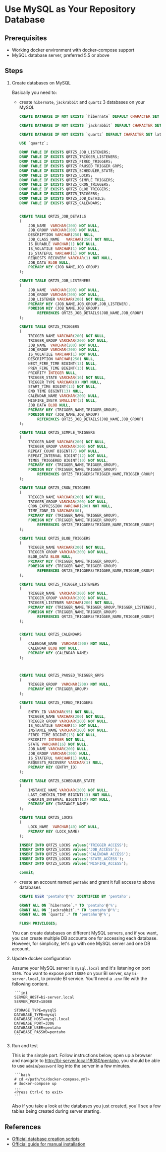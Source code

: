 Use MySQL as Your Repository Database
=====================================

Prerequisites
-------------

* Working docker environment with docker-compose support
* MySQL database server, preferred 5.5 or above


Steps
-----

1. Create databases on MySQL

    Basically you need to:
    * create `hibernate`, `jackrabbit` and `quartz` 3 databases on your MySQL

        ```sql
        CREATE DATABASE IF NOT EXISTS `hibernate` DEFAULT CHARACTER SET latin1;

        CREATE DATABASE IF NOT EXISTS `jackrabbit` DEFAULT CHARACTER SET latin1;

        CREATE DATABASE IF NOT EXISTS `quartz` DEFAULT CHARACTER SET latin1;

        USE `quartz`;

        DROP TABLE IF EXISTS QRTZ5_JOB_LISTENERS;
        DROP TABLE IF EXISTS QRTZ5_TRIGGER_LISTENERS;
        DROP TABLE IF EXISTS QRTZ5_FIRED_TRIGGERS;
        DROP TABLE IF EXISTS QRTZ5_PAUSED_TRIGGER_GRPS;
        DROP TABLE IF EXISTS QRTZ5_SCHEDULER_STATE;
        DROP TABLE IF EXISTS QRTZ5_LOCKS;
        DROP TABLE IF EXISTS QRTZ5_SIMPLE_TRIGGERS;
        DROP TABLE IF EXISTS QRTZ5_CRON_TRIGGERS;
        DROP TABLE IF EXISTS QRTZ5_BLOB_TRIGGERS;
        DROP TABLE IF EXISTS QRTZ5_TRIGGERS;
        DROP TABLE IF EXISTS QRTZ5_JOB_DETAILS;
        DROP TABLE IF EXISTS QRTZ5_CALENDARS;


        CREATE TABLE QRTZ5_JOB_DETAILS
        (
            JOB_NAME  VARCHAR(200) NOT NULL,
            JOB_GROUP VARCHAR(200) NOT NULL,
            DESCRIPTION VARCHAR(250) NULL,
            JOB_CLASS_NAME   VARCHAR(250) NOT NULL,
            IS_DURABLE VARCHAR(1) NOT NULL,
            IS_VOLATILE VARCHAR(1) NOT NULL,
            IS_STATEFUL VARCHAR(1) NOT NULL,
            REQUESTS_RECOVERY VARCHAR(1) NOT NULL,
            JOB_DATA BLOB NULL,
            PRIMARY KEY (JOB_NAME,JOB_GROUP)
        );

        CREATE TABLE QRTZ5_JOB_LISTENERS
        (
            JOB_NAME  VARCHAR(200) NOT NULL,
            JOB_GROUP VARCHAR(200) NOT NULL,
            JOB_LISTENER VARCHAR(200) NOT NULL,
            PRIMARY KEY (JOB_NAME,JOB_GROUP,JOB_LISTENER),
            FOREIGN KEY (JOB_NAME,JOB_GROUP)
                REFERENCES QRTZ5_JOB_DETAILS(JOB_NAME,JOB_GROUP)
        );

        CREATE TABLE QRTZ5_TRIGGERS
        (
            TRIGGER_NAME VARCHAR(200) NOT NULL,
            TRIGGER_GROUP VARCHAR(200) NOT NULL,
            JOB_NAME  VARCHAR(200) NOT NULL,
            JOB_GROUP VARCHAR(200) NOT NULL,
            IS_VOLATILE VARCHAR(1) NOT NULL,
            DESCRIPTION VARCHAR(250) NULL,
            NEXT_FIRE_TIME BIGINT(13) NULL,
            PREV_FIRE_TIME BIGINT(13) NULL,
            PRIORITY INTEGER NULL,
            TRIGGER_STATE VARCHAR(16) NOT NULL,
            TRIGGER_TYPE VARCHAR(8) NOT NULL,
            START_TIME BIGINT(13) NOT NULL,
            END_TIME BIGINT(13) NULL,
            CALENDAR_NAME VARCHAR(200) NULL,
            MISFIRE_INSTR SMALLINT(2) NULL,
            JOB_DATA BLOB NULL,
            PRIMARY KEY (TRIGGER_NAME,TRIGGER_GROUP),
            FOREIGN KEY (JOB_NAME,JOB_GROUP)
                REFERENCES QRTZ5_JOB_DETAILS(JOB_NAME,JOB_GROUP)
        );

        CREATE TABLE QRTZ5_SIMPLE_TRIGGERS
        (
            TRIGGER_NAME VARCHAR(200) NOT NULL,
            TRIGGER_GROUP VARCHAR(200) NOT NULL,
            REPEAT_COUNT BIGINT(7) NOT NULL,
            REPEAT_INTERVAL BIGINT(12) NOT NULL,
            TIMES_TRIGGERED BIGINT(10) NOT NULL,
            PRIMARY KEY (TRIGGER_NAME,TRIGGER_GROUP),
            FOREIGN KEY (TRIGGER_NAME,TRIGGER_GROUP)
                REFERENCES QRTZ5_TRIGGERS(TRIGGER_NAME,TRIGGER_GROUP)
        );

        CREATE TABLE QRTZ5_CRON_TRIGGERS
        (
            TRIGGER_NAME VARCHAR(200) NOT NULL,
            TRIGGER_GROUP VARCHAR(200) NOT NULL,
            CRON_EXPRESSION VARCHAR(200) NOT NULL,
            TIME_ZONE_ID VARCHAR(80),
            PRIMARY KEY (TRIGGER_NAME,TRIGGER_GROUP),
            FOREIGN KEY (TRIGGER_NAME,TRIGGER_GROUP)
                REFERENCES QRTZ5_TRIGGERS(TRIGGER_NAME,TRIGGER_GROUP)
        );

        CREATE TABLE QRTZ5_BLOB_TRIGGERS
        (
            TRIGGER_NAME VARCHAR(200) NOT NULL,
            TRIGGER_GROUP VARCHAR(200) NOT NULL,
            BLOB_DATA BLOB NULL,
            PRIMARY KEY (TRIGGER_NAME,TRIGGER_GROUP),
            FOREIGN KEY (TRIGGER_NAME,TRIGGER_GROUP)
                REFERENCES QRTZ5_TRIGGERS(TRIGGER_NAME,TRIGGER_GROUP)
        );

        CREATE TABLE QRTZ5_TRIGGER_LISTENERS
        (
            TRIGGER_NAME  VARCHAR(200) NOT NULL,
            TRIGGER_GROUP VARCHAR(200) NOT NULL,
            TRIGGER_LISTENER VARCHAR(200) NOT NULL,
            PRIMARY KEY (TRIGGER_NAME,TRIGGER_GROUP,TRIGGER_LISTENER),
            FOREIGN KEY (TRIGGER_NAME,TRIGGER_GROUP)
                REFERENCES QRTZ5_TRIGGERS(TRIGGER_NAME,TRIGGER_GROUP)
        );


        CREATE TABLE QRTZ5_CALENDARS
        (
            CALENDAR_NAME  VARCHAR(200) NOT NULL,
            CALENDAR BLOB NOT NULL,
            PRIMARY KEY (CALENDAR_NAME)
        );



        CREATE TABLE QRTZ5_PAUSED_TRIGGER_GRPS
        (
            TRIGGER_GROUP  VARCHAR(200) NOT NULL, 
            PRIMARY KEY (TRIGGER_GROUP)
        );

        CREATE TABLE QRTZ5_FIRED_TRIGGERS
        (
            ENTRY_ID VARCHAR(95) NOT NULL,
            TRIGGER_NAME VARCHAR(200) NOT NULL,
            TRIGGER_GROUP VARCHAR(200) NOT NULL,
            IS_VOLATILE VARCHAR(1) NOT NULL,
            INSTANCE_NAME VARCHAR(200) NOT NULL,
            FIRED_TIME BIGINT(13) NOT NULL,
            PRIORITY INTEGER NOT NULL,
            STATE VARCHAR(16) NOT NULL,
            JOB_NAME VARCHAR(200) NULL,
            JOB_GROUP VARCHAR(200) NULL,
            IS_STATEFUL VARCHAR(1) NULL,
            REQUESTS_RECOVERY VARCHAR(1) NULL,
            PRIMARY KEY (ENTRY_ID)
        );

        CREATE TABLE QRTZ5_SCHEDULER_STATE
        (
            INSTANCE_NAME VARCHAR(200) NOT NULL,
            LAST_CHECKIN_TIME BIGINT(13) NOT NULL,
            CHECKIN_INTERVAL BIGINT(13) NOT NULL,
            PRIMARY KEY (INSTANCE_NAME)
        );

        CREATE TABLE QRTZ5_LOCKS
        (
            LOCK_NAME  VARCHAR(40) NOT NULL, 
            PRIMARY KEY (LOCK_NAME)
        );

        INSERT INTO QRTZ5_LOCKS values('TRIGGER_ACCESS');
        INSERT INTO QRTZ5_LOCKS values('JOB_ACCESS');
        INSERT INTO QRTZ5_LOCKS values('CALENDAR_ACCESS');
        INSERT INTO QRTZ5_LOCKS values('STATE_ACCESS');
        INSERT INTO QRTZ5_LOCKS values('MISFIRE_ACCESS');

        commit;
        ```
    * create an account named `pentaho` and grant it full access to above databases

        ```sql
        CREATE USER 'pentaho'@'%' IDENTIFIED BY 'pentaho';

        GRANT ALL ON `hibernate`.* TO 'pentaho'@'%';
        GRANT ALL ON `jackrabbit`.* TO 'pentaho'@'%';
        GRANT ALL ON `quartz`.* TO 'pentaho'@'%';

        FLUSH PRIVILEGES;
        ```
    
    You can create databases on different MySQL servers, and if you want, you can create multiple DB accounts one for accessing each database. However, for simplicity, let's go with one MySQL server and one DB account.

2. Update docker configuration

    Assume your MySQL server is `mysql.local` and it's listening on port `3306`. You want to expose port `18080` on your BI server, say `bi-server.local`, to provide BI service. You'll need a `.env` file with the following content.

        ```ini
        SERVER_HOST=bi-server.local
        SERVER_PORT=18080

        STORAGE_TYPE=mysql5
        DATABASE_TYPE=mysql
        DATABASE_HOST=mysql.local
        DATABASE_PORT=3306
        DATABASE_USER=pentaho
        DATABASE_PASSWD=pentaho
        ```

3. Run and test

    This is the simple part. Follow instructions below, open up a browser and navigate to http://bi-server.local:18080/pentaho, you should be able to use `admin`/`password` log into the server in a few minutes.

        ```bash
        # cd </path/to/docker-compose.yml>
        # docker-compose up
        ...
        <Press Ctrl+C to exit>
        ```
    Also if you take a look at the databases you just created, you'll see a few tables being created during server starting.

References
----------

* [Official database creation scripts](https://github.com/pentaho/pentaho-platform/tree/7.1.0.5-R/assemblies/pentaho-data/src/main/resources/data/mysql5)
* [Official guide for manual installation](https://help.pentaho.com/Documentation/7.1/Installation/Manual/030_Use_mysql_as_repository_database)
